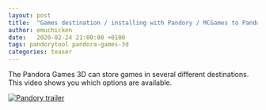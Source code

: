 ```yaml
---
layout: post
title:  "Games destination / installing with Pandory / MCGames to Pandora Games 3D"
author: emuchicken
date:   2020-02-24 21:00:00 +0100
tags: pandorytool pandora-games-3d
categories: teaser
---
```


The Pandora Games 3D can store games in several different destinations. This video shows you which options are available. 

[![Pandory trailer](assets/youtube-MnucxXFcoyw.png)](https://www.youtube.com/watch?v=MnucxXFcoyw)
